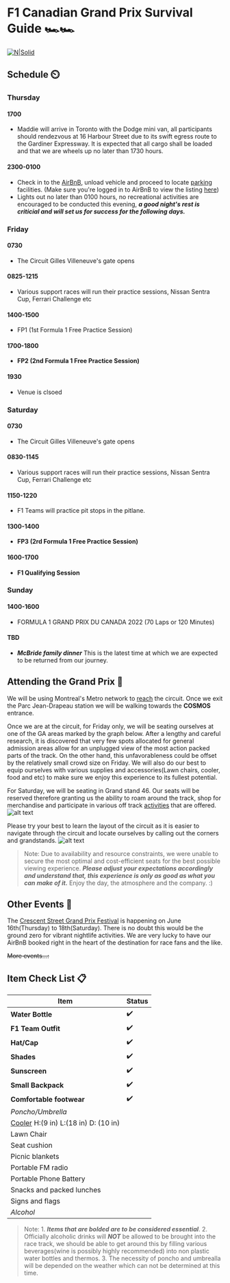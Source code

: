 # F1 Canadian Grand Prix Survival Guide 🏎️🏎️
[![N|Solid](https://scontent-yyz1-1.xx.fbcdn.net/v/t39.30808-6/248411108_4839690032708217_1392094240337984301_n.jpg?_nc_cat=103&ccb=1-7&_nc_sid=09cbfe&_nc_ohc=XaeeTAZVO2sAX-LpgFl&_nc_ht=scontent-yyz1-1.xx&oh=00_AT-iEF9DSgbgci3m50CzrdfRgtT_mJuiQzShTDvDYhZS7w&oe=6298252F)]()


## Schedule ⏲️
### Thursday 
#### 1700

- Maddie will arrive in Toronto with the Dodge mini van, all participants should rendezvous at 16 Harbour Street due to its swift egress route to the Gardiner Expressway. It is expected that all cargo shall be loaded and that we are wheels up no later than 1730 hours.

#### 2300-0100
- Check in to the [AirBnB], unload vehicle and proceed to locate [parking] facilities. (Make sure you're logged in to AirBnB to view the listing [here])
- Lights out no later than 0100 hours, no recreational activities are encouraged to be conducted this evening, ***a good night's rest is criticial and will set us for success for the following days.***

### Friday
#### 0730
- The Circuit Gilles Villeneuve's gate opens

#### 0825-1215
- Various support races will run their practice sessions, Nissan Sentra Cup, Ferrari Challenge etc

#### 1400-1500
- FP1 (1st Formula 1 Free Practice Session)

#### **1700-1800**
- **FP2 (2nd Formula 1 Free Practice Session)**

#### 1930
- Venue is clsoed

### Saturday

#### 0730
- The Circuit Gilles Villeneuve's gate opens

#### 0830-1145
- Various support races will run their practice sessions, Nissan Sentra Cup, Ferrari Challenge etc

#### 1150-1220
- F1 Teams will practice pit stops in the pitlane.

#### **1300-1400**
- **FP3 (2rd Formula 1 Free Practice Session)**

#### **1600-1700**
- **F1 Qualifying Session**

### Sunday

#### 1400-1600
- FORMULA 1 GRAND PRIX DU CANADA 2022 (70 Laps or 120 Minutes)

#### TBD
- ***McBride family dinner*** This is the latest time at which we are expected to be returned from our journey.

## Attending the Grand Prix 🏁

We will be using Montreal's Metro network to [reach] the circuit. Once we exit the Parc Jean-Drapeau station we will be walking towards the **COSMOS** entrance.

Once we are at the circuit, for Friday only, we will be seating ourselves at one of the GA areas marked by the graph below. After a lengthy and careful research, it is discovered that very few spots allocated for general admission areas allow for an unplugged view of the most action packed parts of the track. On the other hand, this unfavorableness could be offset by the relatively small crowd size on Friday. We will also do our best to equip ourselves with various supplies and accessories(Lawn chairs, cooler, food and etc) to make sure we enjoy this experience to its fullest potential.

For Saturday, we will be seating in Grand stand 46. Our seats will be reserved therefore granting us the ability to roam around the track, shop for merchandise and participate in various off track [activities] that are offered.
![alt text](https://static.tickets-platform.com/img/pages/81/2121/10236/media/event_map.svg)

Please try your best to learn the layout of the circuit as it is easier to navigate through the circuit and locate ourselves by calling out the corners and grandstands. ![alt text](https://www.formula1.com/content/dam/fom-website/2018-redesign-assets/Circuit%20maps%2016x9/Canada_Circuit.png.transform/9col/image.png)

> Note: Due to availability and resource constraints, we were unable to secure the most optimal and cost-efficient seats for the best possible viewing experience. ***Please adjust your expectations accordingly and understand that, this experience is only as good as what you can make of it.*** Enjoy the day, the atmosphere and the company. :)

## Other Events 🎉

The [Crescent Street Grand Prix Festival] is happening on June 16th(Thursday) to 18th(Saturday). There is no doubt this would be the ground zero for vibrant nightlife activities. We are very lucky to have our AirBnB booked right in the heart of the destination for race fans and the like.

~~More events...:~~

## Item Check List 📋

| Item | Status |
| ------ | ------ |
| **Water Bottle** | ✔️ |
| **F1 Team Outfit**  | ✔️ |
| **Hat/Cap** | ✔️ |
| **Shades** | ✔️ |
| **Sunscreen** | ✔️ |
| **Small Backpack** | ✔️ |
| **Comfortable footwear** | ✔️ |
| *Poncho/Umbrella* |  |
| [Cooler] H:(9 in) L:(18 in) D: (10 in) |  |
| Lawn Chair |  |
| Seat cushion |  |
| Picnic blankets |  |
| Portable FM radio |  |
| Portable Phone Battery |  |
| Snacks and packed lunches |  |
| Signs and flags |  |
| *Alcohol* |  |



> Note: 1. ***Items that are bolded are to be considered essential***. 2. Officially alcoholic drinks will ***NOT*** be allowed to be brought into the race track, we should be able to get around this by filling various beverages(wine is possibly highly recommended) into non plastic water bottles and thermos. 3. The necessity of poncho and umbrealla will be depended on the weather which can not be determined at this time.




[//]: # 

   [Crescent Street Grand Prix Festival]: <http://crescentgrandprix.com/?page_id=7&lang=en>
   [here]: <https://www.airbnb.ca/rooms/48939546?source_impression_id=p3_1653889876_76IkekGD9JHvSJ8O>
   [AirBnB]: <https://www.google.ca/maps/place/2035+Crescent+St,+Montreal,+QC+H3G+2C1/@45.498383,-73.5820728,17z/data=!3m1!4b1!4m5!3m4!1s0x4cc91a41cf22f86d:0x83eb1e00118244d0!8m2!3d45.4983793!4d-73.5775881>
   [parking]: <https://www.google.ca/maps/search/Parking/@45.4980985,-73.5769949,16.75z/data=!4m7!2m6!3m5!2s2035+Crescent+St!3s0x4cc91a41cf22f86d:0x83eb1e00118244d0!4m2!1d-73.5775881!2d45.4983793>
   [reach]: <https://www.google.ca/maps/dir/2035+Crescent+St,+Montreal,+QC+H3G+2C1/Circuit+Gilles+Villeneuve,+Montreal,+QC/@45.5058722,-73.5622199,15z/data=!3m1!4b1!4m18!4m17!1m5!1m1!1s0x4cc91a41cf22f86d:0x83eb1e00118244d0!2m2!1d-73.5775881!2d45.4983793!1m5!1m1!1s0x4cc91ae0e99de82f:0xe0144f3fc885389b!2m2!1d-73.5280341!2d45.5016487!2m3!6e1!7e2!8j1655452800!3e3>
   [activities]: <https://www.gpcanada.ca/en/off-track-activities/>
   [cooler]: <https://www.gpcanada.ca/en/faqs/>

